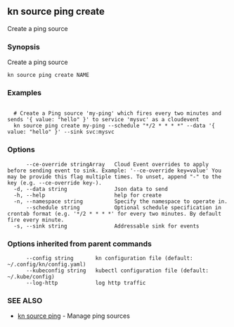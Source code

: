 ## kn source ping create

Create a ping source

### Synopsis

Create a ping source

```
kn source ping create NAME
```

### Examples

```

  # Create a Ping source 'my-ping' which fires every two minutes and sends '{ value: "hello" }' to service 'mysvc' as a cloudevent
  kn source ping create my-ping --schedule "*/2 * * * *" --data '{ value: "hello" }' --sink svc:mysvc
```

### Options

```
      --ce-override stringArray   Cloud Event overrides to apply before sending event to sink. Example: '--ce-override key=value' You may be provide this flag multiple times. To unset, append "-" to the key (e.g. --ce-override key-).
  -d, --data string               Json data to send
  -h, --help                      help for create
  -n, --namespace string          Specify the namespace to operate in.
      --schedule string           Optional schedule specification in crontab format (e.g. '*/2 * * * *' for every two minutes. By default fire every minute.
  -s, --sink string               Addressable sink for events
```

### Options inherited from parent commands

```
      --config string       kn configuration file (default: ~/.config/kn/config.yaml)
      --kubeconfig string   kubectl configuration file (default: ~/.kube/config)
      --log-http            log http traffic
```

### SEE ALSO

* [kn source ping](kn_source_ping.md)	 - Manage ping sources

